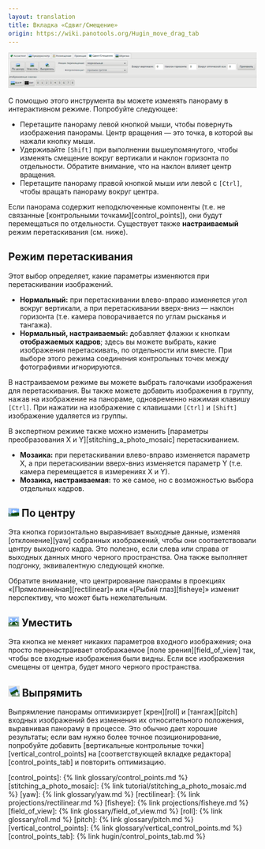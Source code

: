 ```yaml
---
layout: translation
title: Вкладка «Сдвиг/Смещение»
origin: https://wiki.panotools.org/Hugin_move_drag_tab
---
```

![Вкладка «Сдвиг/Смещение»](/img/move-drag-tab.png)

С помощью этого инструмента вы можете изменять панораму в интерактивном режиме. Попробуйте следующее:

* Перетащите панораму левой кнопкой мыши, чтобы повернуть изображения панорамы. Центр вращения — это точка,
  в которой вы нажали кнопку мыши.
* Удерживайте `[Shift]` при выполнении вышеупомянутого, чтобы изменять смещение вокруг вертикали и наклон горизонта
  по отдельности. Обратите внимание, что на наклон влияет центр вращения.
* Перетащите панораму правой кнопкой мыши или левой с `[Ctrl]`, чтобы вращать панораму вокруг центра.

Если панорама содержит неподключенные компоненты (т.е. не связанные [контрольными точками][control_points]), они будут
перемещаться по отдельности. Существует также **настраиваемый** режим перетаскивания (см. ниже).

## Режим перетаскивания

Этот выбор определяет, какие параметры изменяются при перетаскивании изображений.

* **Нормальный:** при перетаскивании влево-вправо изменяется угол вокруг вертикали, а при перетаскивании вверх-вниз —
  наклон горизонта (т.е. камера поворачивается по углам рысканья и тангажа).
* **Нормальный, настраиваемый:** добавляет флажки к кнопкам **отображаемых кадров**; здесь вы можете выбрать, какие
  изображения перетаскивать, по отдельности или вместе. При выборе этого режима соединения контрольных точек между
  фотографиями игнорируются.

В настраиваемом режиме вы можете выбрать галочками изображения для перетаскивания. Вы также можете добавить изображения
в группу, нажав на изображение на панораме, одновременно нажимая клавишу `[Ctrl]`. При нажатии на изображение с клавишами
`[Ctrl]` и `[Shift]` изображение удаляется из группы.

В экспертном режиме также можно изменить [параметры преобразования X и Y][stitching_a_photo_mosaic] перетаскиванием.

* **Мозаика:** при перетаскивании влево-вправо изменяется параметр X, а при перетаскивании вверх-вниз изменяется параметр Y
  (т.е. камера перемещается в измерениях X и Y).
* **Мозаика, настраиваемая:** то же самое, но с возможностью выбора отдельных кадров.

## ![Центрирование](/img/md-center.png) По центру

Эта кнопка горизонтально выравнивает выходные данные, изменяя [отклонение][yaw] собранных изображений, чтобы они соответствовали
центру выходного кадра. Это полезно, если слева или справа от выходных данных много черного пространства. Она также выполняет
подгонку, эквивалентную следующей кнопке.

Обратите внимание, что центрирование панорамы в проекциях «[Прямолинейная][rectilinear]» или «[Рыбий глаз][fisheye]» изменит перспективу,
что может быть нежелательным.

## ![Уместить](/img/fit.png) Уместить

Эта кнопка не меняет никаких параметров входного изображения; она просто перенастраивает отображаемое [поле зрения][field_of_view] так,
чтобы все входные изображения были видны. Если все изображения смещены от центра, будет много черного пространства.

## ![Выпрямить](/img/straighten.png) Выпрямить

Выпрямление панорамы оптимизирует [крен][roll] и [тангаж][pitch] входных изображений без изменения их относительного положения,
выравнивая панораму в процессе. Это обычно дает хорошие результаты; если вам нужно более точное позиционирование, попробуйте
добавить [вертикальные контрольные точки][vertical_control_points] на [соответствующей вкладке редактора][control_points_tab]
и повторить оптимизацию.


[control_points]: {% link glossary/control_points.md %}
[stitching_a_photo_mosaic]: {% link tutorial/stitching_a_photo_mosaic.md %}
[yaw]: {% link glossary/yaw.md %}
[rectilinear]: {% link projections/rectilinear.md %}
[fisheye]: {% link projections/fisheye.md %}
[field_of_view]: {% link glossary/field_of_view.md %}
[roll]: {% link glossary/roll.md %}
[pitch]: {% link glossary/pitch.md %}
[vertical_control_points]: {% link glossary/vertical_control_points.md %}
[control_points_tab]: {% link hugin/control_points_tab.md %}
